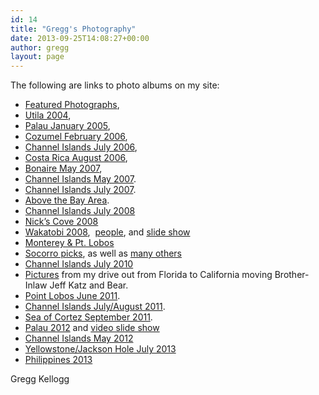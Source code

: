 ```yaml
---
id: 14
title: "Gregg's Photography"
date: 2013-09-25T14:08:27+00:00
author: gregg
layout: page
---
```

The following are links to photo albums on my site:

  * [Featured Photographs](http://greggkellogg.net/galleries/Featured%20Web%20Gallery/index.html), 
  * [Utila 2004](http://greggkellogg.net/galleries/Utila%202004/index.html), 
  * [Palau January 2005](http://greggkellogg.net/galleries/Palau%202005-01/index.html), 
  * [Cozumel February 2006](http://greggkellogg.net/galleries/Palau%202005-01/index.html), 
  * [Channel Islands July 2006](http://greggkellogg.net/galleries/Channel%20Islands%202006-07-15/index.html), 
  * [Costa Rica August 2006](http://greggkellogg.net/galleries/Costa%20Rica%202006-08/index.html), 
  * [Bonaire May 2007](http://greggkellogg.net/galleries/Bonaire%202007-05/index.html), 
  * [Channel Islands May 2007](http://greggkellogg.net/galleries/Channel%20Islands%202007-05/index.html). 
  * [Channel Islands July 2007](http://greggkellogg.net/galleries/Channel%20Islands%202010-07/index.html). 
  * [Above the Bay Area](http://greggkellogg.net/galleries/Above%20the%20Bay%20Area/index.html). 
  * [Channel Islands July 2008](http://greggkellogg.net/galleries/Channel%20Islands%202008-07/index.html)
  * [Nick&#8217;s Cove 2008](http://greggkellogg.net/galleries/Nick's%20Cove/index.html)
  * [Wakatobi 2008](http://greggkellogg.net/galleries/Wakatobi%202008/index.html),  [people](http://greggkellogg.net/galleries/Wakatobi%20People/index.html), and  [slide show](http://www.youtube.com/watch?v=hKPmnpv7tq0) 
  * [Monterey & Pt. Lobos](http://greggkellogg.net/galleries/Monterey%20January%202009/index.html) 
  * [Socorro picks](http://greggkellogg.net/galleries/Socorro%20Picks/index.html), as well as [many others](http://greggkellogg.net/galleries/Socorro%202010-04/index.html)
  * [Channel Islands July 2010](http://greggkellogg.net/galleries/Channel%20Islands%202010-07/index.html)
  * [Pictures](http://greggkellogg.net/galleries/Western%20Road%20Trip/index.html) from my drive out from Florida to California moving Brother-Inlaw Jeff Katz and Bear. 
  * [Point Lobos June 2011](http://greggkellogg.net/galleries/PtLobos2011-06/index.html). 
  * [Channel Islands July/August 2011](http://greggkellogg.net/galleries/Western%20Road%20Trip/index.html). 
  * [Sea of Cortez September 2011](http://greggkellogg.net/galleries/Sea%20of%20Cortez%202011-09/index.html). 
  * [Palau 2012](http://greggkellogg.net/galleries/Palau%202012-01/index.html) and  [video slide show](http://greggkellogg.net/galleries/Palau720.mov) 
  * [Channel Islands May 2012](http://greggkellogg.net/galleries/Channel%20Islands%202012-05/index.html)
  * [Yellowstone/Jackson Hole July 2013](http://greggkellogg.net/galleries/Yellowstone%202013-07/index.html)
  * [Philippines 2013](http://greggkellogg.net/galleries/Philippines-2013-09/index.html)

Gregg Kellogg